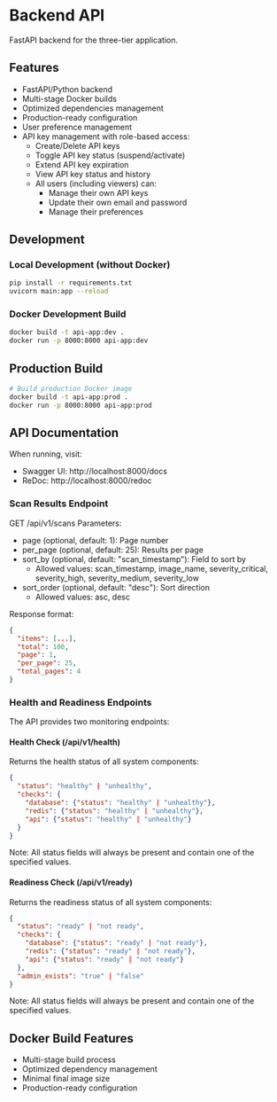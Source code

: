 # Backend API

FastAPI backend for the three-tier application.

## Features

- FastAPI/Python backend
- Multi-stage Docker builds
- Optimized dependencies management
- Production-ready configuration
- User preference management
- API key management with role-based access:
  - Create/Delete API keys
  - Toggle API key status (suspend/activate)
  - Extend API key expiration
  - View API key status and history
  - All users (including viewers) can:
    - Manage their own API keys
    - Update their own email and password
    - Manage their preferences

## Development

### Local Development (without Docker)
```bash
pip install -r requirements.txt
uvicorn main:app --reload
```

### Docker Development Build
```bash
docker build -t api-app:dev .
docker run -p 8000:8000 api-app:dev
```

## Production Build

```bash
# Build production Docker image
docker build -t api-app:prod .
docker run -p 8000:8000 api-app:prod
```

## API Documentation

When running, visit:
- Swagger UI: http://localhost:8000/docs
- ReDoc: http://localhost:8000/redoc

### Scan Results Endpoint

GET /api/v1/scans
Parameters:
- page (optional, default: 1): Page number
- per_page (optional, default: 25): Results per page
- sort_by (optional, default: "scan_timestamp"): Field to sort by
  - Allowed values: scan_timestamp, image_name, severity_critical, severity_high, severity_medium, severity_low
- sort_order (optional, default: "desc"): Sort direction
  - Allowed values: asc, desc

Response format:
```json
{
  "items": [...],
  "total": 100,
  "page": 1,
  "per_page": 25,
  "total_pages": 4
}
```

### Health and Readiness Endpoints

The API provides two monitoring endpoints:

#### Health Check (/api/v1/health)
Returns the health status of all system components:
```json
{
  "status": "healthy" | "unhealthy",
  "checks": {
    "database": {"status": "healthy" | "unhealthy"},
    "redis": {"status": "healthy" | "unhealthy"},
    "api": {"status": "healthy" | "unhealthy"}
  }
}
```

Note: All status fields will always be present and contain one of the specified values.

#### Readiness Check (/api/v1/ready)
Returns the readiness status of all system components:
```json
{
  "status": "ready" | "not ready",
  "checks": {
    "database": {"status": "ready" | "not ready"},
    "redis": {"status": "ready" | "not ready"},
    "api": {"status": "ready" | "not ready"}
  },
  "admin_exists": "true" | "false"
}
```

Note: All status fields will always be present and contain one of the specified values.

## Docker Build Features

- Multi-stage build process
- Optimized dependency management
- Minimal final image size
- Production-ready configuration
